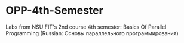# OPP-4th-Semester
Labs from NSU FIT's 2nd course 4th semester: Basics Of Parallel Programming (Russian: Основы параллельного программирования)
